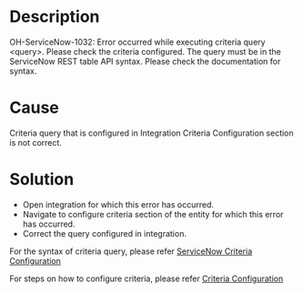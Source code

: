 # Description

OH-ServiceNow-1032: Error occurred while executing criteria query &lt;query&gt;. Please check the criteria configured. The query must be in the ServiceNow REST table API syntax. Please check the documentation for syntax.

# Cause

Criteria query that is configured in Integration Criteria Configuration section is not correct.

# Solution

* Open integration for which this error has occurred.
* Navigate to configure criteria section of the entity for which this error has occurred.
* Correct the query configured in integration.

For the syntax of criteria query, please refer [ServiceNow Criteria Configuration](../../../../connectors/servicenow.md#criteria-configuration)

For steps on how to configure criteria, please refer [Criteria Configuration](../../../../integrate/integration-configuration.md#criteria-configuration)

